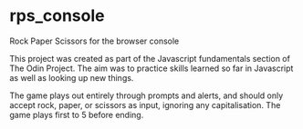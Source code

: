 # rps_console
Rock Paper Scissors for the browser console

This project was created as part of the Javascript fundamentals section of The Odin Project. 
The aim was to practice skills learned so far in Javascript as well as looking up new things.

The game plays out entirely through prompts and alerts, and should only accept rock, paper, or scissors as input, ignoring any capitalisation.
The game plays first to 5 before ending.
